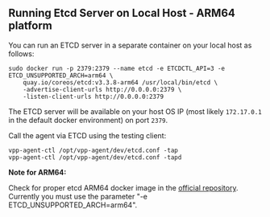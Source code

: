 
## Running Etcd Server on Local Host - ARM64 platform

You can run an ETCD server in a separate container on your local
host as follows:
```
sudo docker run -p 2379:2379 --name etcd -e ETCDCTL_API=3 -e ETCD_UNSUPPORTED_ARCH=arm64 \
    quay.io/coreos/etcd:v3.3.8-arm64 /usr/local/bin/etcd \
    -advertise-client-urls http://0.0.0.0:2379 \
    -listen-client-urls http://0.0.0.0:2379
```
The ETCD server will be available on your host OS IP (most likely 
`172.17.0.1` in the default docker environment) on port `2379`.

Call the agent via ETCD using the testing client:
```
vpp-agent-ctl /opt/vpp-agent/dev/etcd.conf -tap
vpp-agent-ctl /opt/vpp-agent/dev/etcd.conf -tapd
```
**Note for ARM64:**

Check for proper etcd ARM64 docker image in the [official repository](https://quay.io/repository/coreos/etcd?tag=latest&tab=tags).
Currently you must use the parameter "-e ETCD_UNSUPPORTED_ARCH=arm64".
```
```
